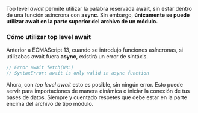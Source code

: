 Top level *await* permite utilizar la palabra reservada **await**, sin estar dentro de una función asíncrona con **async**. Sin embargo, **únicamente se puede utilizar await en la parte superior del archivo de un módulo.**
### Cómo utilizar top level await
Anterior a ECMAScript 13, cuando se introdujo funciones asíncronas, si utilizabas await fuera  **async**, existirá un error de sintáxis.
```js
// Error await fetch(URL) 
// SyntaxError: await is only valid in async function
```
Ahora, con *top level await* esto es posible, sin ningún error. Esto puede servir para importaciones de manera dinámica o iniciar la conexión de tus bases de datos. Siempre y cuentado respetes que debe estar en la parte encima del archivo de tipo módulo.
